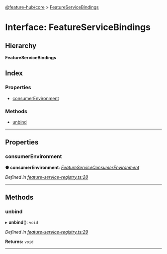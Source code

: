 [@feature-hub/core](../README.md) > [FeatureServiceBindings](../interfaces/featureservicebindings.md)

# Interface: FeatureServiceBindings

## Hierarchy

**FeatureServiceBindings**

## Index

### Properties

* [consumerEnvironment](featureservicebindings.md#consumerenvironment)

### Methods

* [unbind](featureservicebindings.md#unbind)

---

## Properties

<a id="consumerenvironment"></a>

###  consumerEnvironment

**● consumerEnvironment**: *[FeatureServiceConsumerEnvironment](featureserviceconsumerenvironment.md)*

*Defined in [feature-service-registry.ts:28](https://github.com/sinnerschrader/feature-hub/blob/master/packages/core/src/feature-service-registry.ts#L28)*

___

## Methods

<a id="unbind"></a>

###  unbind

▸ **unbind**(): `void`

*Defined in [feature-service-registry.ts:29](https://github.com/sinnerschrader/feature-hub/blob/master/packages/core/src/feature-service-registry.ts#L29)*

**Returns:** `void`

___


